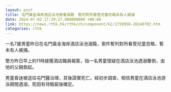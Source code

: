 ```yaml
---
layout: post
title: 屯門黃金海岸酒店泳池男童溺斃　暫列對所看管兒童忽略未有人被捕
date: 2024-07-02 17:29:17.000000000 +08:00
link: https://news.rthk.hk/rthk/ch/component/k2/1759958-20240702.htm
categories: rthk
---
```


一名7歲男童昨日在屯門黃金海岸酒店泳池溺斃，案件暫列對所看管兒童忽略，暫未有人被捕。

警方昨日早上約11時接獲酒店職員報案，指一名男童懷疑在酒店泳池遇溺暈倒，由他的父親救起。

男童昏迷被送往屯門醫治理，其後證實死亡。經初步調查，相信男童在酒店泳池游泳期間遇溺，死因有待驗屍後確定。
